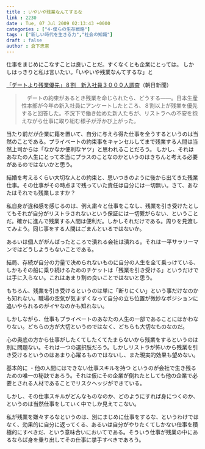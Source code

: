 ```yaml
---
title : いやいや残業なんてするな
link : 2230
date : Tue, 07 Jul 2009 02:13:43 +0000
categories : ["4-僕らの生存戦略"]
tags : ["新しい時代を生きる力","社会の知識"]
draft : false
author : 倉下忠憲
---
```


仕事をまじめにこなすことは良いことだ。すくなくとも企業にとっては。
しかしはっきりと私は言いたい。「いやいや残業なんてするな」と

<a href="http://www.asahi.com/business/update/0704/TKY200907040229.html">「デートより残業優先」８割　新入社員３０００人調査</a>（朝日新聞）



<blockquote>　デートの約束があるとき残業を命じられたら、どうする――。日本生産性本部が今年の新入社員にアンケートしたところ、８割以上が残業を優先すると回答した。不況下で働き始めた新人たちが、リストラへの不安を抱えながら仕事に取り組む様子が浮かび上がった。 </blockquote>


当たり前だが企業に籍を置いて、自分に与えら得た仕事を全うするというのは当然のことである。プライベートの約束事をキャンセルしてまで残業する人間は当然上司からは「なかなか便利なヤツ」と思われることだろう。
しかし、それはあなたの人生にとって本当にプラスのことなのかというのはきちんと考える必要があるのではないかと思う。

結婚を考えるくらい大切な人との約束と、思いつきのように後から出てきた残業仕事。その仕事がその時点まで残っていた責任は自分には一切無い。さて、あなたはそれでも残業しますか？

私自身が違和感を感じるのは、例え粛々と仕事をこなし、残業を引き受けたとしてもそれが自分がリストラされないという保証には一切繋がらない、ということだ。確かに進んで残業する人間は便利だ。しかしそれだけである。周りを見渡してみよう。同じ事をする人間はごまんといるではないか。

あるいは個人ががんばったところで潰れる会社は潰れる。それは一平サラリーマンではどうしようもないことである。

結局、存続が自分の力量で決められないものに自分の人生を全て乗っけている、しかもその船に乗り続けるためのチケットは「残業を引き受ける」というだけでは手に入らない。これはあまり割の良いことではないと思う。

もちろん、残業を引き受けるというのは単に「断りにくい」という事だけなのかも知れない。職場の空気が気まずくなって自分の立ち位置が微妙なポジションに追いやられるのがイヤなのかも知れない。

しかしながら、仕事もプライベートのあなたの人生の一部であることにはかわなりない。どちらの方が大切というのではなく、どちらも大切なものなのだ。

心の奥底の方から仕事がしたくてしたくてたまらないから残業をするというのは別に問題ない。それは一つの選択肢だろう。しかしリストラが怖いから残業を引き受けるというのはあまり心躍るものではないし、また現実的効果も望めない。

基本的に
・他の人間にはできない仕事スキルを持つ
というのが会社で生き残るための唯一の秘訣であろう。それは仮にその企業が倒れたとしても他の企業で必要とされる人材であることでリスクヘッジができている。

しかし、その仕事スキルがどんなものなのか、どのようにすれば身につくのか、というのは当然仕事をしていく中でしか見えてこない。

私が残業を嫌々するなというのは、別にまじめに仕事をするな、というわけではなく、効果的に自分に返ってくる、あるいは自分がやりたくてしかない仕事を積極的にすべきだ、という意味合いにおいてである。そういう仕事が残業の中にあるならば身を乗り出してその仕事に挙手すべきであろう。